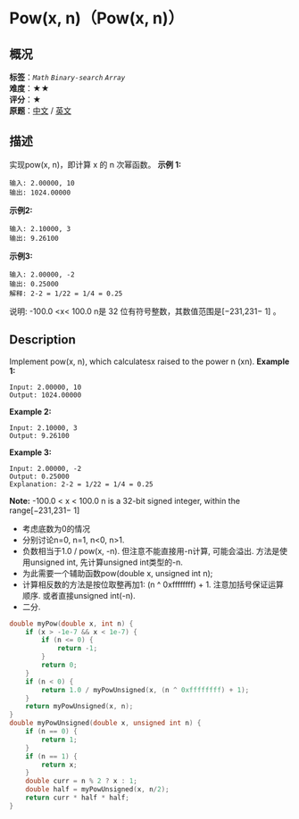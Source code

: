 # Pow(x, n)（Pow(x, n)）
## 概况
**标签**：*`Math`*  *`Binary-search`*  *`Array`*<br>
**难度**：★★<br>
**评分**：★<br>
**原题**：[中文](https://leetcode-cn.com/problems/powx-n) / [英文](https://leetcode.com/problems/powx-n)
## 描述
实现pow(x, n)，即计算 x 的 n 次幂函数。
**示例 1:**
```
输入: 2.00000, 10
输出: 1024.00000
```
**示例2:**
```
输入: 2.10000, 3
输出: 9.26100
```
**示例3:**
```
输入: 2.00000, -2
输出: 0.25000
解释: 2-2 = 1/22 = 1/4 = 0.25
```
说明:
	-100.0 <x< 100.0
	n是 32 位有符号整数，其数值范围是[&minus;231,231&minus; 1] 。
## Description
Implement pow(x, n), which calculatesx raised to the power n (xn).
**Example 1:**
```
Input: 2.00000, 10
Output: 1024.00000
```
**Example 2:**
```
Input: 2.10000, 3
Output: 9.26100
```
**Example 3:**
```
Input: 2.00000, -2
Output: 0.25000
Explanation: 2-2 = 1/22 = 1/4 = 0.25
```
**Note:**
	-100.0 < x < 100.0
	n is a 32-bit signed integer, within the range[&minus;231,231&minus; 1]
- 考虑底数为0的情况
- 分别讨论n=0, n=1, n<0, n>1.
- 负数相当于1.0 / pow(x, -n). 但注意不能直接用-n计算, 可能会溢出. 方法是使用unsigned int, 先计算unsigned int类型的-n.
- 为此需要一个辅助函数pow(double x, unsigned int n);
- 计算相反数的方法是按位取整再加1: (n ^ 0xffffffff) + 1. 注意加括号保证运算顺序. 或者直接unsigned int(-n).
- 二分.
```c
double myPow(double x, int n) {
	if (x > -1e-7 && x < 1e-7) {
		if (n <= 0) {
			return -1;
		}
		return 0;
	}
	if (n < 0) {
		return 1.0 / myPowUnsigned(x, (n ^ 0xffffffff) + 1);
	}
	return myPowUnsigned(x, n);
}
double myPowUnsigned(double x, unsigned int n) {
	if (n == 0) {
		return 1;
	}
	if (n == 1) {
		return x;
	}
	double curr = n % 2 ? x : 1;
	double half = myPowUnsigned(x, n/2);
	return curr * half * half;
}
```
